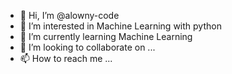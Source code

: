 - 👋 Hi, I’m @alowny-code
- 👀 I’m interested in Machine Learning with python
- 🌱 I’m currently learning Machine Learning
- 💞️ I’m looking to collaborate on ...
- 📫 How to reach me ...

<!---
alowny-code/alowny-code is a ✨ special ✨ repository because its `README.md` (this file) appears on your GitHub profile.
You can click the Preview link to take a look at your changes.
--->

